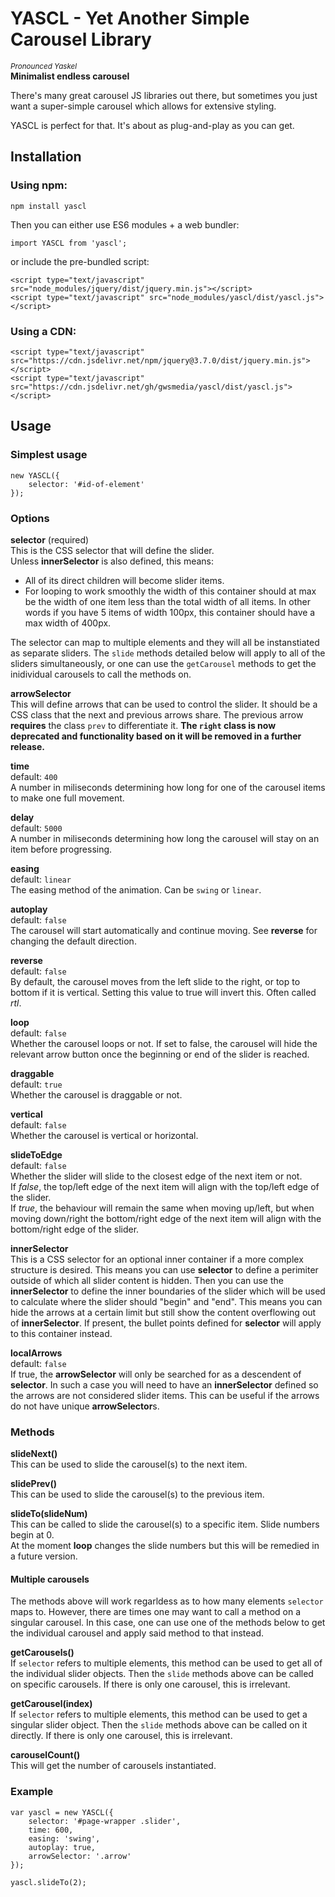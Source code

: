# YASCL - Yet Another Simple Carousel Library
<sup>_Pronounced Yaskel_</sup>  
**Minimalist endless carousel**

There's many great carousel JS libraries out there, but sometimes you just want a super-simple carousel which allows for extensive styling.

YASCL is perfect for that. It's about as plug-and-play as you can get.

## Installation
### Using npm:
```
npm install yascl
```

Then you can either use ES6 modules + a web bundler:
```
import YASCL from 'yascl';
```

or include the pre-bundled script:

```
<script type="text/javascript" src="node_modules/jquery/dist/jquery.min.js"></script>
<script type="text/javascript" src="node_modules/yascl/dist/yascl.js"></script>
```

### Using a CDN:
```
<script type="text/javascript" src="https://cdn.jsdelivr.net/npm/jquery@3.7.0/dist/jquery.min.js"></script>
<script type="text/javascript" src="https://cdn.jsdelivr.net/gh/gwsmedia/yascl/dist/yascl.js"></script>
```

## Usage
### Simplest usage
```
new YASCL({
	selector: '#id-of-element'
});
```

### Options
**selector** (required)  
This is the CSS selector that will define the slider.  
Unless **innerSelector** is also defined, this means:

- All of its direct children will become slider items.
- For looping to work smoothly the width of this container should at max be the width of one item less than the total width of all items.
In other words if you have 5 items of width 100px, this container should have a max width of 400px.

The selector can map to multiple elements and they will all be instanstiated as separate sliders. The `slide` methods detailed below will apply to
all of the sliders simultaneously, or one can use the `getCarousel` methods to get the inidividual carousels to call the methods on.

**arrowSelector**  
This will define arrows that can be used to control the slider. It should be a CSS class that the next and previous arrows share. The previous arrow **requires** the class `prev` to differentiate it. **The `right` class is now deprecated and functionality based on it will be removed in a further release.**

**time**  
default: `400`  
A number in miliseconds determining how long for one of the carousel items to make one full movement.

**delay**  
default: `5000`  
A number in miliseconds determining how long the carousel will stay on an item before progressing.

**easing**  
default: `linear`  
The easing method of the animation. Can be `swing` or `linear`.

**autoplay**  
default: `false`  
The carousel will start automatically and continue moving. See **reverse** for changing the default direction.

**reverse**  
default: `false`  
By default, the carousel moves from the left slide to the right, or top to bottom if it is vertical. Setting this value to true will invert this. Often called *rtl*.

**loop**  
default: `false`  
Whether the carousel loops or not. If set to false, the carousel will hide the relevant arrow button once the beginning or end of the slider is reached.

**draggable**  
default: `true`  
Whether the carousel is draggable or not.

**vertical**  
default: `false`  
Whether the carousel is vertical or horizontal.

**slideToEdge**  
default: `false`  
Whether the slider will slide to the closest edge of the next item or not.  
If _false_, the top/left edge of the next item will align with the top/left edge of the slider.  
If _true_, the behaviour will remain the same when moving up/left, but when moving down/right the bottom/right edge of the next item will align with the bottom/right edge of the slider.

**innerSelector**  
This is a CSS selector for an optional inner container if a more complex structure is desired. This means you can use **selector** to define a perimiter
outside of which all slider content is hidden. Then you can use the **innerSelector** to define the inner boundaries of the slider which will be used to 
calculate where the slider should "begin" and "end". This means you can hide the arrows at a certain limit but still show the content overflowing out of 
**innerSelector**. If present, the bullet points defined for **selector** will apply to this container instead.

**localArrows**  
default: `false`  
If true, the **arrowSelector** will only be searched for as a descendent of **selector**. In such a case you will need to have an **innerSelector** defined so the
arrows are not considered slider items. This can be useful if the arrows do not have unique **arrowSelector**s.

### Methods
**slideNext()**  
This can be used to slide the carousel(s) to the next item.

**slidePrev()**  
This can be used to slide the carousel(s) to the previous item.

**slideTo(slideNum)**  
This can be called to slide the carousel(s) to a specific item. Slide numbers begin at 0.  
At the moment **loop** changes the slide numbers but this will be remedied in a future version.

#### Multiple carousels
The methods above will work regarldess as to how many elements `selector` maps to. However, there are times
one may want to call a method on a singular carousel. In this case, one can use one of the methods below
to get the individual carousel and apply said method to that instead.

**getCarousels()**  
If `selector` refers to multiple elements, this method can be used to get all of the individual
slider objects. Then the `slide` methods above can be called on specific carousels. If there is only
one carousel, this is irrelevant.

**getCarousel(index)**  
If `selector` refers to multiple elements, this method can be used to get a singular slider object.
Then the `slide` methods above can be called on it directly. If there is only
one carousel, this is irrelevant.

**carouselCount()**  
This will get the number of carousels instantiated.

### Example
```
var yascl = new YASCL({
	selector: '#page-wrapper .slider',
	time: 600,
	easing: 'swing',
	autoplay: true,
	arrowSelector: '.arrow'
});

yascl.slideTo(2);
```
